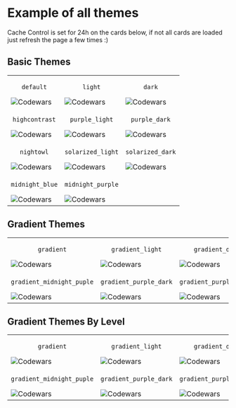 # Example of all themes

Cache Control is set for 24h on the cards below, if not all cards are loaded just refresh the page a few times :)

## Basic Themes
| | | |
|-----|-----|-----|
|<p align=center>`default`</p>![Codewars](https://github.r2v.ch/codewars?user=dinifarb&name=true&cache_control=86400)|<p align=center>`light`</p>![Codewars](https://github.r2v.ch/codewars?user=dinifarb&name=true&theme=light&cache_control=86400)|<p align=center>`dark`</p>![Codewars](https://github.r2v.ch/codewars?user=dinifarb&name=true&theme=dark&cache_control=86400) |
|<p align=center>`highcontrast`</p>![Codewars](https://github.r2v.ch/codewars?user=dinifarb&name=true&theme=highcontrast&cache_control=86400)|<p align=center>`purple_light`</p>![Codewars](https://github.r2v.ch/codewars?user=dinifarb&name=true&theme=purple_light&cache_control=86400)|<p align=center>`purple_dark`</p>![Codewars](https://github.r2v.ch/codewars?user=dinifarb&name=true&theme=purple_dark&cache_control=86400) |
|<p align=center>`nightowl`</p>![Codewars](https://github.r2v.ch/codewars?user=dinifarb&name=true&theme=nightowl&cache_control=86400)|<p align=center>`solarized_light`</p>![Codewars](https://github.r2v.ch/codewars?user=dinifarb&name=true&theme=solarized_light&cache_control=86400)|<p align=center>`solarized_dark`</p>![Codewars](https://github.r2v.ch/codewars?user=dinifarb&name=true&theme=solarized_dark&cache_control=86400) |
|<p align=center>`midnight_blue`</p>![Codewars](https://github.r2v.ch/codewars?user=dinifarb&name=true&theme=midnight_blue&cache_control=86400)|<p align=center>`midnight_purple`</p>![Codewars](https://github.r2v.ch/codewars?user=dinifarb&name=true&theme=midnight_purple&cache_control=86400)||

## Gradient Themes
| | | |
|-----|-----|-----|
|<p align=center>`gradient`</p>![Codewars](https://github.r2v.ch/codewars?user=dinifarb&name=true&theme=gradient&cache_control=86400)|<p align=center>`gradient_light`</p>![Codewars](https://github.r2v.ch/codewars?user=dinifarb&name=true&theme=gradient_light&cache_control=86400)|<p align=center>`gradient_dark`</p>![Codewars](https://github.r2v.ch/codewars?user=dinifarb&name=true&theme=gradient_dark&cache_control=86400) |
|<p align=center>`gradient_midnight_puple`</p>![Codewars](https://github.r2v.ch/codewars?user=dinifarb&name=true&theme=gradient_midnight_puple&cache_control=86400)|<p align=center>`gradient_purple_dark`</p>![Codewars](https://github.r2v.ch/codewars?user=dinifarb&name=true&theme=gradient_purple_dark&cache_control=86400)|<p align=center>`gradient_purple_light`</p>![Codewars](https://github.r2v.ch/codewars?user=dinifarb&name=true&theme=gradient_purple_light&cache_control=86400) |

## Gradient Themes By Level

| | | |
|-----|-----|-----|
|<p align=center>`gradient`</p>![Codewars](https://github.r2v.ch/codewars?user=dinifarb&name=true&theme=gradient_by_level&cache_control=86400)|<p align=center>`gradient_light`</p>![Codewars](https://github.r2v.ch/codewars?user=dinifarb&name=true&theme=gradient_light_by_level&cache_control=86400)|<p align=center>`gradient_dark`</p>![Codewars](https://github.r2v.ch/codewars?user=dinifarb&name=true&theme=gradient_dark_by_level&cache_control=86400) |
|<p align=center>`gradient_midnight_puple`</p>![Codewars](https://github.r2v.ch/codewars?user=dinifarb&name=true&theme=gradient_midnight_puple_by_level&cache_control=86400)|<p align=center>`gradient_purple_dark`</p>![Codewars](https://github.r2v.ch/codewars?user=dinifarb&name=true&theme=gradient_purple_dark_by_level&cache_control=86400)|<p align=center>`gradient_purple_light`</p>![Codewars](https://github.r2v.ch/codewars?user=dinifarb&name=true&theme=gradient_purple_light_by_level&cache_control=86400) |
